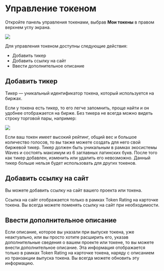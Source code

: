 # Управление токеном

Откройте панель управления токенами, выбрав **Мои токены** в правом верхнем углу экрана.

![](/ru/ecosystem/waves-token-rating/img/dashboard_ru.png)

Для управления токеном доступны следующие действия:

* Добавить тикер
* Добавить ссылку на сайт
* Ввести дополнительное описание

## Добавить тикер <a id="ticker"></a>

Тикер — уникальный идентификатор токена, который используется на биржах.

Если у токена есть тикер, то его легче запомнить, проще найти и он удобнее отображается на бирже. Без тикера не всегда можно видеть строку торговой пары, например:

![](/ru/ecosystem/waves-token-rating/img/with_or_without_ticker.png)

Если ваш токен имеет высокий рейтинг, общий вес и большое количество голосов, то вы также можете создать для него свой биржевой тикер. Тикер должен быть уникальным в рамках экосистемы Waves и состоять максимум из 6 заглавных латинских букв. После того как тикер добавлен, изменить или удалить его невозможно. Данный тикер больше нельзя будет использовать для других токенов.

## Добавить ссылку на сайт <a id="website"></a>

Вы можете добавить ссылку на сайт вашего проекта или токена.

Ссылка на сайт отображается только в рамках Token Rating на карточке токена. Вы всегда можете поменять ссылку на сайт при необходимости.

## Ввести дополнительное описание <a id="additional"></a>

Если описание, которое вы указали при выпуске токена, уже неактуально, или вы просто хотите расширить его, указав дополнительные сведения о вашем проекте или токене, то вы можете внести дополнительное описание. Эта информация отображается только в рамках Token Rating на карточке токена, наряду с описанием из транзакции выпуска токена. Вы всегда можете обновить эту информацию.
